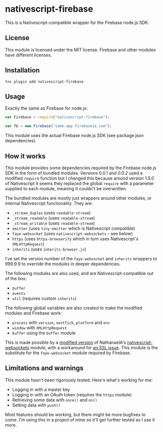 # nativescript-firebase

This is a Nativescript-compatible wrapper for the Firebase node.js SDK. 

## License

This module is licensed under the MIT license. Firebase and other modules have different licenses.

## Installation 

    tns plugin add nativescript-firebase 

## Usage

Exactly the same as Firebase for node.js:
```Javascript
var Firebase = require("nativescript-firebase");

var fb = new Firebase("some-app.firebaseio.com");
```

This module uses the actual Firebase node.js SDK (see package.json dependencies).

## How it works

This module provides some dependencies required by the Firebase node.js SDK in the form of bundled modules. Versions 0.0.1 and 0.0.2 used a modified `require` function but I changed this because around version 1.5.0 of Nativescript it seems they replaced the global `require` with a parameter supplied to each module, meaning it couldn't be overwritten. 

The bundled modules are mostly just wrappers around other modules, or internal Nativescript functionality. They are:
 - `_stream_duplex` (uses `readable-stream`)
 - `_stream_readable` (uses `readable-stream`)
 - `_stream_writable` (uses `readable-stream`)
 - `emitter` (uses `tiny-emitter` which is Nativescript compatible)
 - `faye-websocket` (uses `nativescript-websockets` - see below)
 - `https` (uses `https-browserify` which in turn uses Nativescript's `XMLHttpRequest`)
 - `inherits` (uses `inherits-browser.js`)

I've set the version number of the `faye-websocket` and `inherits` wrappers to 999.9.9 to override the modules in deeper dependencies.
 
The following modules are also used, and are Nativescript-compatible out of the box:
 - `buffer`
 - `events`
 - `util` (requires custom `inherits`)

The following global variables are also created to make the modified modules and Firebase work:
 - `process` with `version`, `nextTick`, `platform` and `env`
 - `window` with `XMLHttpRequest`
 - `buffer` using the `buffer` module
 
This is made possible by a [modified version](https://github.com/lyonzy/nativescript-websockets) of NathanaelA's [nativescript-websockets](https://github.com/NathanaelA/nativescript-websockets) module, with a workaround for [an SSL issue](https://github.com/NathanaelA/nativescript-websockets/issues/5). This module is the substitute for the `faye-websocket` module required by Firebase.

## Limitations and warnings

This module hasn't been rigorously tested. Here's what's working for me:
 - Logging in with a master key
 - Logging in with an OAuth token (requires the `https` module)
 - Retrieving some data with `once()` and `on()`
 - Setting data with `push()`

Most features should be working, but there might be more bugfixes to come. I'm using this in a project of mine so it'll get further tested as I use it more.